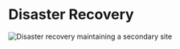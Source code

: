 Disaster Recovery
=================

![Disaster recovery maintaining a secondary site](http://xapi-project.github.io/xapi-project/doc/features/dr.png)
